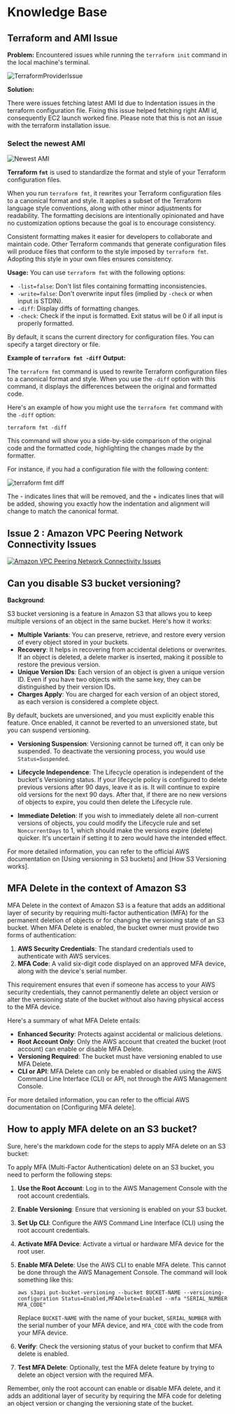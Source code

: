 # Knowledge Base

## Terraform and AMI Issue

**Problem:**
Encountered issues while running the `terraform init` command in the local machine's terminal.

![TerraformProviderIssue](images/TerraformProviderIssue.png)

**Solution:**

There were issues fetching latest AMI Id due to Indentation issues in the terraform configuration file. Fixing this issue helped fetching right AMI id, consequently EC2 launch worked fine. Please note that this is not an issue with the terraform installation issue.

### Select the newest AMI

![Newest AMI](images/newAMI.png)

**Terraform `fmt`** is used to standardize the format and style of your Terraform configuration files.

When you run `terraform fmt`, it rewrites your Terraform configuration files to a canonical format and style. It applies a subset of the Terraform language style conventions, along with other minor adjustments for readability. The formatting decisions are intentionally opinionated and have no customization options because the goal is to encourage consistency.

Consistent formatting makes it easier for developers to collaborate and maintain code. Other Terraform commands that generate configuration files will produce files that conform to the style imposed by `terraform fmt`. Adopting this style in your own files ensures consistency.

**Usage:**
You can use `terraform fmt` with the following options:

- `-list=false`: Don't list files containing formatting inconsistencies.
- `-write=false`: Don't overwrite input files (implied by `-check` or when input is STDIN).
- `-diff`: Display diffs of formatting changes.
- `-check`: Check if the input is formatted. Exit status will be 0 if all input is properly formatted.

By default, it scans the current directory for configuration files. You can specify a target directory or file.

**Example of `terraform fmt -diff` Output:**

The `terraform fmt` command is used to rewrite Terraform configuration files to a canonical format and style. When you use the `-diff` option with this command, it displays the differences between the original and formatted code.

Here's an example of how you might use the `terraform fmt` command with the `-diff` option:

`terraform fmt -diff`

This command will show you a side-by-side comparison of the original code and the formatted code, highlighting the changes made by the formatter.

For instance, if you had a configuration file with the following content:

![terraform fmt diff](images/terraformfmtdiff.png)

The - indicates lines that will be removed, and the + indicates lines that will be added, showing you exactly how the indentation and alignment will change to match the canonical format.

## Issue 2 : Amazon VPC Peering Network Connectivity Issues

[![Amazon VPC Peering Network Connectivity Issues](https://markdown-videos-api.jorgenkh.no/url?url=https%3A%2F%2Fwww.youtube.com%2Fwatch%3Fv%3DDLB2yNDyFmM)](https://www.youtube.com/watch?v=DLB2yNDyFmM)

## Can you disable S3 bucket versioning?

**Background**:

S3 bucket versioning is a feature in Amazon S3 that allows you to keep multiple versions of an object in the same bucket. Here's how it works:

- **Multiple Variants**: You can preserve, retrieve, and restore every version of every object stored in your buckets.
- **Recovery**: It helps in recovering from accidental deletions or overwrites. If an object is deleted, a delete marker is inserted, making it possible to restore the previous version.
- **Unique Version IDs**: Each version of an object is given a unique version ID. Even if you have two objects with the same key, they can be distinguished by their version IDs.
- **Charges Apply**: You are charged for each version of an object stored, as each version is considered a complete object.

By default, buckets are unversioned, and you must explicitly enable this feature. Once enabled, it cannot be reverted to an unversioned state, but you can suspend versioning.

- **Versioning Suspension**: Versioning cannot be turned off, it can only be suspended. To deactivate the versioning process, you would use `Status=Suspended`.

- **Lifecycle Independence**: The Lifecycle operation is independent of the bucket's Versioning status. If your lifecycle policy is configured to delete previous versions after 90 days, leave it as is. It will continue to expire old versions for the next 90 days. After that, if there are no new versions of objects to expire, you could then delete the Lifecycle rule.

- **Immediate Deletion**: If you wish to immediately delete all non-current versions of objects, you could modify the Lifecycle rule and set `NoncurrentDays` to 1, which should make the versions expire (delete) quicker. It's uncertain if setting it to zero would have the intended effect.

For more detailed information, you can refer to the official AWS documentation on [Using versioning in S3 buckets] and [How S3 Versioning works].

## MFA Delete in the context of Amazon S3

MFA Delete in the context of Amazon S3 is a feature that adds an additional layer of security by requiring multi-factor authentication (MFA) for the permanent deletion of objects or for changing the versioning state of an S3 bucket. When MFA Delete is enabled, the bucket owner must provide two forms of authentication:

1. **AWS Security Credentials**: The standard credentials used to authenticate with AWS services.
2. **MFA Code**: A valid six-digit code displayed on an approved MFA device, along with the device's serial number.

This requirement ensures that even if someone has access to your AWS security credentials, they cannot permanently delete an object version or alter the versioning state of the bucket without also having physical access to the MFA device.

Here's a summary of what MFA Delete entails:

- **Enhanced Security**: Protects against accidental or malicious deletions.
- **Root Account Only**: Only the AWS account that created the bucket (root account) can enable or disable MFA Delete.
- **Versioning Required**: The bucket must have versioning enabled to use MFA Delete.
- **CLI or API**: MFA Delete can only be enabled or disabled using the AWS Command Line Interface (CLI) or API, not through the AWS Management Console.

For more detailed information, you can refer to the official AWS documentation on [Configuring MFA delete].

## How to apply MFA delete on an S3 bucket?

Sure, here's the markdown code for the steps to apply MFA delete on an S3 bucket:

To apply MFA (Multi-Factor Authentication) delete on an S3 bucket, you need to perform the following steps:

1. **Use the Root Account**: Log in to the AWS Management Console with the root account credentials.

2. **Enable Versioning**: Ensure that versioning is enabled on your S3 bucket.

3. **Set Up CLI**: Configure the AWS Command Line Interface (CLI) using the root account credentials.

4. **Activate MFA Device**: Activate a virtual or hardware MFA device for the root user.

5. **Enable MFA Delete**: Use the AWS CLI to enable MFA delete. This cannot be done through the AWS Management Console. The command will look something like this:

   ```shell
   aws s3api put-bucket-versioning --bucket BUCKET-NAME --versioning-configuration Status=Enabled,MFADelete=Enabled --mfa "SERIAL_NUMBER MFA_CODE"
   ```

   Replace `BUCKET-NAME` with the name of your bucket, `SERIAL_NUMBER` with the serial number of your MFA device, and `MFA_CODE` with the code from your MFA device.

6. **Verify**: Check the versioning status of your bucket to confirm that MFA delete is enabled.

7. **Test MFA Delete**: Optionally, test the MFA delete feature by trying to delete an object version with the required MFA.

Remember, only the root account can enable or disable MFA delete, and it adds an additional layer of security by requiring the MFA code for deleting an object version or changing the versioning state of the bucket.
